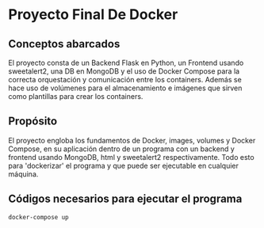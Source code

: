 # Proyecto Final De Docker

## Conceptos abarcados
El proyecto consta de un Backend Flask en Python, un Frontend usando sweetalert2, una DB en MongoDB y el uso de Docker Compose para la correcta orquestación y comunicación entre los containers. Además se hace uso de volúmenes para el almacenamiento e imágenes que sirven como plantillas para crear los containers.

## Propósito
El proyecto engloba los fundamentos de Docker, images, volumes y Docker Compose, en su aplicación dentro de un programa con un backend y frontend usando MongoDB, html y sweetalert2 respectivamente. Todo esto para 'dockerizar' el programa y que puede ser ejecutable en cualquier máquina.

## Códigos necesarios para ejecutar el programa
`docker-compose up`
